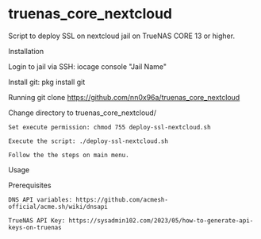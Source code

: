 # truenas_core_nextcloud
Script to deploy SSL on nextcloud jail on TrueNAS CORE 13 or higher.

Installation

  Login to jail via SSH: iocage console "Jail Name"
	
  Install git: pkg install git
	
  Running git clone https://github.com/nn0x96a/truenas_core_nextcloud
	
  Change directory to truenas_core_nextcloud/
  
	Set execute permission: chmod 755 deploy-ssl-nextcloud.sh
  
	Execute the script: ./deploy-ssl-nextcloud.sh
  
	Follow the the steps on main menu.
	
Usage
	
Prerequisites 
	
	DNS API variables: https://github.com/acmesh-official/acme.sh/wiki/dnsapi
	
	TrueNAS API Key: https://sysadmin102.com/2023/05/how-to-generate-api-keys-on-truenas

  
